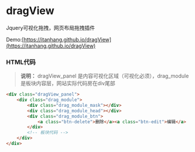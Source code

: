 # dragView
Jquery可视化拖拽，网页布局拖拽插件

Demo:[https://itanhang.github.io/dragView](https://itanhang.github.io/dragView)

### HTML代码
> **说明：** dragView_panel 是内容可视化区域（可视化必须），drag_module 是板块内容层，网站实际代码房在div尾部
``` html
<div class="dragView_panel">
    <div class="drag_module">
        <div class="drag_module_mask"></div>
        <div class="drag_module_head"></div>
        <div class="drag_module_btn">
            <a class="btn-delete">删除</a><a class="btn-edit">编辑</a>
        </div>
        <!-- 板块代码 -->
    </div>
</div>
```